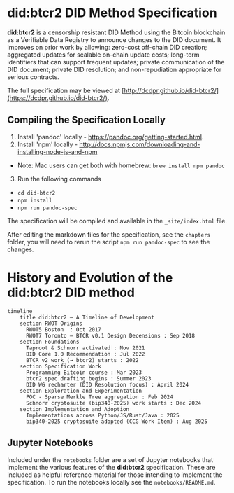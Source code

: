 # did:btcr2 DID Method Specification

**did:btcr2** is a censorship resistant DID Method using the Bitcoin blockchain
as a Verifiable Data Registry to announce changes to the DID document.
It improves on prior work by allowing: zero-cost off-chain DID creation;
aggregated updates for scalable on-chain update costs; long-term identifiers
that can support frequent updates; private communication of the DID document;
private DID resolution; and non-repudiation appropriate for serious contracts.

The full specification may be viewed at [http://dcdpr.github.io/did-btcr2/](https://dcdpr.github.io/did-btcr2/).

## Compiling the Specification Locally

1. Install 'pandoc' locally - https://pandoc.org/getting-started.html.
2. Install 'npm' locally - http://docs.npmjs.com/downloading-and-installing-node-js-and-npm

* Note: Mac users can get both with homebrew: ```brew install npm pandoc``` 

3. Run the following commands

* ```cd did-btcr2```
* ```npm install```
* ```npm run pandoc-spec```

The specification will be compiled and available in the `_site/index.html` file.

After editing the markdown files for the specification, see the `chapters` folder, 
you will need to rerun the script `npm run pandoc-spec` to see the changes.

# History and Evolution of the did:btcr2 DID method

```mermaid
timeline
    title did:btcr2 — A Timeline of Development
    section RWOT Origins
      RWOT5 Boston  : Oct 2017
      RWOT7 Toronto — BTCR v0.1 Design Decensions : Sep 2018
    section Foundations
      Taproot & Schnorr activated : Nov 2021
      DID Core 1.0 Recommendation : Jul 2022
      BTCR v2 work (→ btcr2) starts : 2022
    section Specification Work
      Programming Bitcoin course : Mar 2023
      btcr2 spec drafting begins : Summer 2023
      DID WG recharter (DID Resolution focus) : April 2024
    section Exploration and Experimentation
      POC - Sparse Merkle Tree aggregation : Feb 2024
      Schnorr cryptosuite (bip340-2025) work starts : Dec 2024
    section Implementation and Adoption
      Implementations across Python/JS/Rust/Java : 2025
      bip340-2025 cryptosuite adopted (CCG Work Item) : Aug 2025
```


## Jupyter Notebooks

Included under the `notebooks` folder are a set of Jupyter notebooks that implement the
various features of the **did:btcr2** specification. These are included as helpful reference
material for those intending to implement the specification. To run the notebooks locally see
the `notebooks/README.md`.

